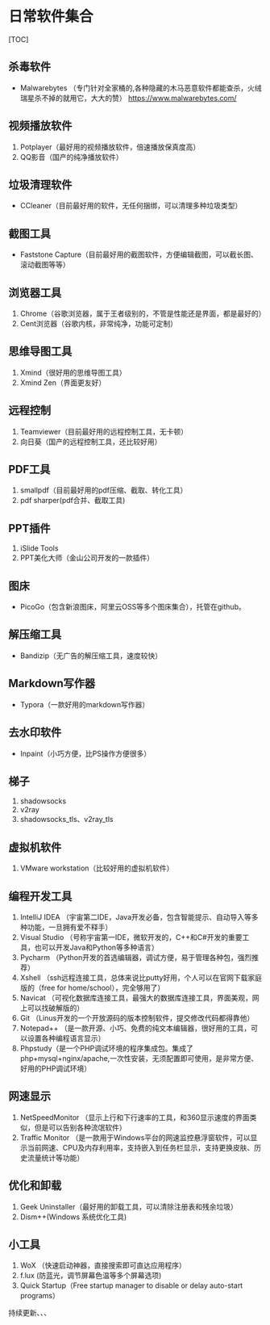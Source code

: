 # 日常软件集合

[TOC]

## 杀毒软件

* Malwarebytes （专门针对全家桶的,各种隐藏的木马恶意软件都能查杀，火绒瑞星杀不掉的就用它，大大的赞） 
  <https://www.malwarebytes.com/>

## 视频播放软件

1. Potplayer（最好用的视频播放软件，倍速播放保真度高）
2. QQ影音（国产的纯净播放软件）

## 垃圾清理软件

* CCleaner（目前最好用的软件，无任何捆绑，可以清理多种垃圾类型）

## 截图工具

* Faststone Capture（目前最好用的截图软件，方便编辑截图，可以截长图、滚动截图等等）

## 浏览器工具

1. Chrome（谷歌浏览器，属于王者级别的，不管是性能还是界面，都是最好的）
2. Cent浏览器（谷歌内核，非常纯净，功能可定制）

## 思维导图工具

1. Xmind（很好用的思维导图工具）
2. Xmind Zen（界面更友好）

## 远程控制

1. Teamviewer（目前最好用的远程控制工具，无卡顿）
2. 向日葵（国产的远程控制工具，还比较好用）

## PDF工具

1. smallpdf（目前最好用的pdf压缩、截取、转化工具）
2. pdf sharper(pdf合并、截取工具)

## PPT插件

1. iSlide Tools
2. PPT美化大师（金山公司开发的一款插件）

## 图床

* PicoGo（包含新浪图床，阿里云OSS等多个图床集合），托管在github。

## 解压缩工具

* Bandizip（无广告的解压缩工具，速度较快）

## Markdown写作器

* Typora（一款好用的markdown写作器）

## 去水印软件

* Inpaint（小巧方便，比PS操作方便很多）

## 梯子

1. shadowsocks
2. v2ray
3. shadowsocks_tls、v2ray_tls

## 虚拟机软件

1. VMware workstation（比较好用的虚拟机软件）

## 编程开发工具

1. IntelliJ IDEA （宇宙第二IDE，Java开发必备，包含智能提示、自动导入等多种功能，一旦拥有爱不释手）
2. Visual Studio （号称宇宙第一IDE，微软开发的，C++和C#开发的重要工具，也可以开发Java和Python等多种语言）
3. Pycharm （Python开发的首选编辑器，调试方便，易于管理各种包，强烈推荐）
4. Xshell （ssh远程连接工具，总体来说比putty好用，个人可以在官网下载家庭版的（free for home/school），完全够用了）
5. Navicat （可视化数据库连接工具，最强大的数据库连接工具，界面美观，网上可以找破解版的）
6. Git （Linus开发的一个开放源码的版本控制软件，提交修改代码都得靠他）
7. Notepad++ （是一款开源、小巧、免费的纯文本编辑器，很好用的工具，可以设置各种编程语言显示）
8. Phpstudy（是一个PHP调试环境的程序集成包。集成了php+mysql+nginx/apache,一次性安装，无须配置即可使用，是非常方便、好用的PHP调试环境）

## 网速显示

1. NetSpeedMonitor （显示上行和下行速率的工具，和360显示速度的界面类似，但是可以告别各种流氓软件）
5. Traffic Monitor （是一款用于Windows平台的网速监控悬浮窗软件，可以显示当前网速、CPU及内存利用率，支持嵌入到任务栏显示，支持更换皮肤、历史流量统计等功能）

## 优化和卸载

1. Geek Uninstaller（最好用的卸载工具，可以清除注册表和残余垃圾）
2. Dism++(Windows 系统优化工具)

## 小工具

1. WoX （快速启动神器，直接搜索即可直达应用程序）
2. f.lux  (防蓝光，调节屏幕色温等多个屏幕选项)
3. Quick Startup（Free startup manager to disable or delay auto-start programs）

持续更新、、、